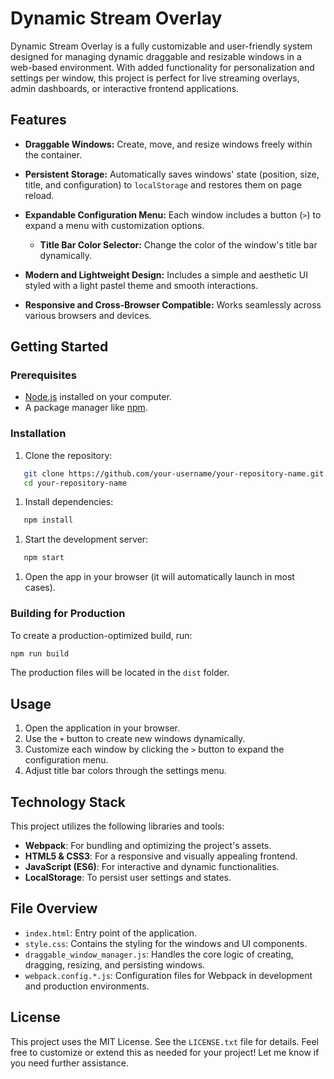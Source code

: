# Dynamic Stream Overlay
Dynamic Stream Overlay is a fully customizable and user-friendly system designed for managing dynamic draggable and resizable windows in a web-based environment. With added functionality for personalization and settings per window, this project is perfect for live streaming overlays, admin dashboards, or interactive frontend applications.
## Features
- **Draggable Windows:** Create, move, and resize windows freely within the container.
- **Persistent Storage:** Automatically saves windows' state (position, size, title, and configuration) to `localStorage` and restores them on page reload.
- **Expandable Configuration Menu:** Each window includes a button (`>`) to expand a menu with customization options.
    - **Title Bar Color Selector:** Change the color of the window's title bar dynamically.

- **Modern and Lightweight Design:** Includes a simple and aesthetic UI styled with a light pastel theme and smooth interactions.
- **Responsive and Cross-Browser Compatible:** Works seamlessly across various browsers and devices.

## Getting Started
### Prerequisites
- [Node.js](https://nodejs.org/) installed on your computer.
- A package manager like [npm](https://www.npmjs.com/).

### Installation
1. Clone the repository:
``` bash
   git clone https://github.com/your-username/your-repository-name.git
   cd your-repository-name
```
1. Install dependencies:
``` bash
   npm install
```
1. Start the development server:
``` bash
   npm start
```
1. Open the app in your browser (it will automatically launch in most cases).

### Building for Production
To create a production-optimized build, run:
``` bash
npm run build
```
The production files will be located in the `dist` folder.
## Usage
1. Open the application in your browser.
2. Use the `+` button to create new windows dynamically.
3. Customize each window by clicking the `>` button to expand the configuration menu.
4. Adjust title bar colors through the settings menu.

## Technology Stack
This project utilizes the following libraries and tools:
- **Webpack**: For bundling and optimizing the project's assets.
- **HTML5 & CSS3**: For a responsive and visually appealing frontend.
- **JavaScript (ES6)**: For interactive and dynamic functionalities.
- **LocalStorage**: To persist user settings and states.

## File Overview
- `index.html`: Entry point of the application.
- `style.css`: Contains the styling for the windows and UI components.
- `draggable_window_manager.js`: Handles the core logic of creating, dragging, resizing, and persisting windows.
- `webpack.config.*.js`: Configuration files for Webpack in development and production environments.

## License
This project uses the MIT License. See the `LICENSE.txt` file for details.
Feel free to customize or extend this as needed for your project! Let me know if you need further assistance.


